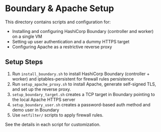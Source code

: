 # Boundary & Apache Setup

This directory contains scripts and configuration for:
- Installing and configuring HashiCorp Boundary (controller and worker) on a single VM
- Setting up user authentication and a dummy HTTPS target
- Configuring Apache as a restrictive reverse proxy

## Setup Steps

1. Run `install_boundary.sh` to install HashiCorp Boundary (controller + worker) and iptables-persistent for firewall rules persistence
2. Run `setup_apache_proxy.sh` to install Apache, generate self-signed TLS, and set up the reverse proxy.
3. `setup_boundary_target.sh` creates a TCP target in Boundary pointing to the local Apache HTTPS server
4. `setup_boundary_user.sh` creates a password-based auth method and demo user in Boundary
5. Use `netfilter/` scripts to apply firewall rules.

See the details in each script for customization.